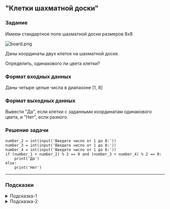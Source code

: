## "Клетки шахматной доски"

### Задание

Имеем стандартное поле шахматной доски размеров 8x8

![board.png](img/board.png)

Даны координаты двух клеток на шахматной доске.

Определить, одинакового ли цвета клетки?

### Формат входных данных

Даны четыре целые числа в диапазоне [1, 8]

### Формат выходных данных

Вывести "Да", если клетки с заданными координатам одинакового цвета, и "Нет", если разного.

### Решение задачи

```number_1 = int(input('Введите число от 1 до 8:'))
number_2 = int(input('Введите число от 1 до 8:'))
number_3 = int(input('Введите число от 1 до 8:'))
number_4 = int(input('Введите число от 1 до 8:'))
if (number_1 + number_2) % 2 == 0 and (number_3 + number_4) % 2 == 0:
    print('Да')
else:
    print('Нет')
```

---

### Подсказки

<details>
<summary>Подсказка-1</summary>
Условие для проверки четности числа:

```python
n % 2 == 0
```

</details>

<details>
<summary>Подсказка-2</summary>
Сумма двух нечетных чисел, всегда четная.
</details>
